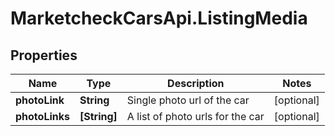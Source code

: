 # MarketcheckCarsApi.ListingMedia

## Properties
Name | Type | Description | Notes
------------ | ------------- | ------------- | -------------
**photoLink** | **String** | Single photo url of the car | [optional] 
**photoLinks** | **[String]** | A list of photo urls for the car | [optional] 



